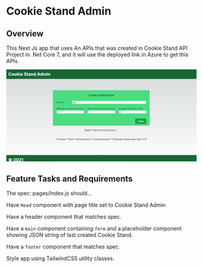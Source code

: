 # Cookie Stand Admin 


## Overview

This Next Js app that uses An APIs that was created in Cookie Stand API Project in .Net Core 7, and it will use the deployed link in Azure to get this APIs.

![App Picture](./Lab37.PNG)



## Feature Tasks and Requirements
The spec:
pages/Index.js should…

Have `Head` component with page title set to Cookie Stand Admin

Have a header component that matches spec.

Have a `main` component containing `form` and a placeholder component showing JSON string of last created Cookie Stand.

Have a `footer` component that matches spec.


Style app using TailwindCSS utility classes.

